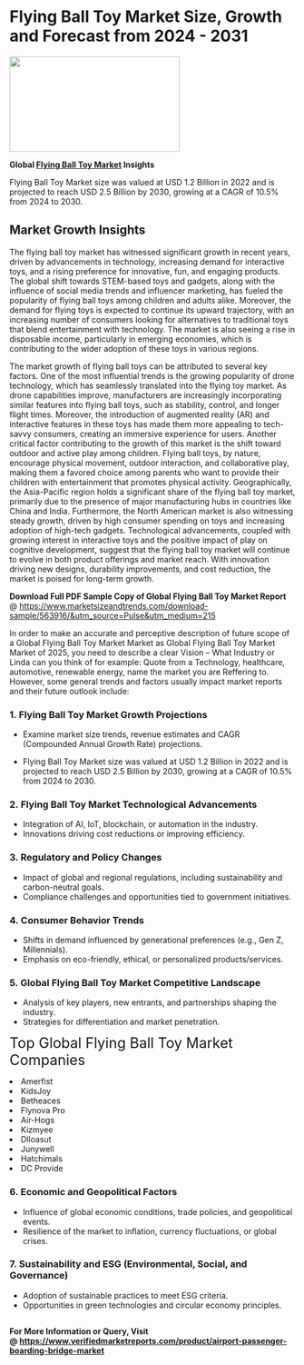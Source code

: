 <H1>Flying Ball Toy Market Size, Growth and Forecast from 2024 - 2031</H1><img class="aligncenter size-medium wp-image-584254" src="https://thirdeyenews.in/wp-content/uploads/2024/09/Global-Market-Research-300x168.jpeg" alt="" width="300" height="168" /><p><strong>Global&nbsp;<a href="https://www.marketsizeandtrends.com/download-sample/563916/&amp;utm_source=Pulse&amp;utm_medium=215">Flying Ball Toy Market</a> Insights</strong></p><p>Flying Ball Toy Market size was valued at USD 1.2 Billion in 2022 and is projected to reach USD 2.5 Billion by 2030, growing at a CAGR of 10.5% from 2024 to 2030.</p><p><h2>Market Growth Insights</h2> <p>The flying ball toy market has witnessed significant growth in recent years, driven by advancements in technology, increasing demand for interactive toys, and a rising preference for innovative, fun, and engaging products. The global shift towards STEM-based toys and gadgets, along with the influence of social media trends and influencer marketing, has fueled the popularity of flying ball toys among children and adults alike. Moreover, the demand for flying toys is expected to continue its upward trajectory, with an increasing number of consumers looking for alternatives to traditional toys that blend entertainment with technology. The market is also seeing a rise in disposable income, particularly in emerging economies, which is contributing to the wider adoption of these toys in various regions. </p> <p>The market growth of flying ball toys can be attributed to several key factors. One of the most influential trends is the growing popularity of drone technology, which has seamlessly translated into the flying toy market. As drone capabilities improve, manufacturers are increasingly incorporating similar features into flying ball toys, such as stability, control, and longer flight times. Moreover, the introduction of augmented reality (AR) and interactive features in these toys has made them more appealing to tech-savvy consumers, creating an immersive experience for users. Another critical factor contributing to the growth of this market is the shift toward outdoor and active play among children. Flying ball toys, by nature, encourage physical movement, outdoor interaction, and collaborative play, making them a favored choice among parents who want to provide their children with entertainment that promotes physical activity. Geographically, the Asia-Pacific region holds a significant share of the flying ball toy market, primarily due to the presence of major manufacturing hubs in countries like China and India. Furthermore, the North American market is also witnessing steady growth, driven by high consumer spending on toys and increasing adoption of high-tech gadgets. Technological advancements, coupled with growing interest in interactive toys and the positive impact of play on cognitive development, suggest that the flying ball toy market will continue to evolve in both product offerings and market reach. With innovation driving new designs, durability improvements, and cost reduction, the market is poised for long-term growth. </p><p><span class=""><strong>Download Full PDF Sample Copy of Global Flying Ball Toy Market Report</strong> @ <a href="https://www.marketsizeandtrends.com/download-sample/563916/&amp;utm_source=Pulse&amp;utm_medium=215" target="_blank">https://www.marketsizeandtrends.com/download-sample/563916/&amp;utm_source=Pulse&amp;utm_medium=215</a></span></p><p>In order to make an accurate and perceptive description of future scope of a Global&nbsp;Flying Ball Toy Market Market as Global&nbsp;Flying Ball Toy Market Market of 2025, you need to describe a clear Vision &ndash; What Industry or Linda can you think of for example: Quote from a Technology, healthcare, automotive, renewable energy, name the market you are Reffering to. However, some general trends and factors usually impact market reports and their future outlook include:</p><h3>1.&nbsp;<strong>Flying Ball Toy Market Growth Projections</strong></h3><ul><li>Examine market size trends, revenue estimates and CAGR (Compounded Annual Growth Rate) projections.</li><li><p>Flying Ball Toy Market size was valued at USD 1.2 Billion in 2022 and is projected to reach USD 2.5 Billion by 2030, growing at a CAGR of 10.5% from 2024 to 2030.</p></li></ul><h3>2.&nbsp;<strong>Flying Ball Toy Market Technological Advancements</strong></h3><ul><li>Integration of AI, IoT, blockchain, or automation in the industry.</li><li>Innovations driving cost reductions or improving efficiency.</li></ul><h3>3.&nbsp;<strong>Regulatory and Policy Changes</strong></h3><ul><li>Impact of global and regional regulations, including sustainability and carbon-neutral goals.</li><li>Compliance challenges and opportunities tied to government initiatives.</li></ul><h3>4.&nbsp;<strong>Consumer Behavior Trends</strong></h3><ul><li>Shifts in demand influenced by generational preferences (e.g., Gen Z, Millennials).</li><li>Emphasis on eco-friendly, ethical, or personalized products/services.</li></ul><h3>5.&nbsp;<strong>Global Flying Ball Toy Market Competitive Landscape</strong></h3><ul><li>Analysis of key players, new entrants, and partnerships shaping the industry.</li><li>Strategies for differentiation and market penetration.</li></ul><p data-pm-slice="1 1 []"><span style="color: inherit; font-family: inherit; font-size: 25px;">Top Global Flying Ball Toy Market Companies</span></p><div class="" data-test-id=""><p><li>Amerfist</li><li> KidsJoy</li><li> Betheaces</li><li> Flynova Pro</li><li> Air-Hogs</li><li> Kizmyee</li><li> Dlloasut</li><li> Junywell</li><li> Hatchimals</li><li> DC Provide</li></p></div><h3>6.&nbsp;<strong>Economic and Geopolitical Factors</strong></h3><ul><li>Influence of global economic conditions, trade policies, and geopolitical events.</li><li>Resilience of the market to inflation, currency fluctuations, or global crises.</li></ul><h3>7.&nbsp;<strong>Sustainability and ESG (Environmental, Social, and Governance)</strong></h3><ul><li>Adoption of sustainable practices to meet ESG criteria.</li><li>Opportunities in green technologies and circular economy principles.</li></ul><h2><strong style="font-size: 14px;">For More Information or Query, Visit @&nbsp;</strong><a style="background-color: #ffffff; font-size: 14px;" href="https://www.marketsizeandtrends.com/report/flying-ball-toy-market/" target="_blank">https://www.verifiedmarketreports.com/product/airport-passenger-boarding-bridge-market</a></h2>
